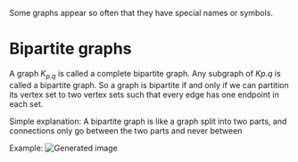 Some graphs appear so often that they have special names or symbols.

# Bipartite graphs
A graph $K_{p.q}$ is called a complete bipartite graph. Any subgraph of $K{p.q}$ is called a bipartite graph. So a graph is bipartite if and only if we can partition its vertex set to two vertex sets such that every edge has one endpoint in each set.

Simple explanation: A bipartite graph is like a graph split into two parts, and connections only go between the two parts and never between

Example: ![Generated image](https://sdmntprnortheu.oaiusercontent.com/files/00000000-f3e4-61f4-97bb-a9cbe996b146/raw?se=2025-05-08T11%3A43%3A18Z&sp=r&sv=2024-08-04&sr=b&scid=00000000-0000-0000-0000-000000000000&skoid=b928fb90-500a-412f-a661-1ece57a7c318&sktid=a48cca56-e6da-484e-a814-9c849652bcb3&skt=2025-05-07T22%3A15%3A53Z&ske=2025-05-08T22%3A15%3A53Z&sks=b&skv=2024-08-04&sig=%2BD8q/NvqYEIhgDCX8sSVkwlrr2fPbJ4wQ1nhE76zdtM%3D)